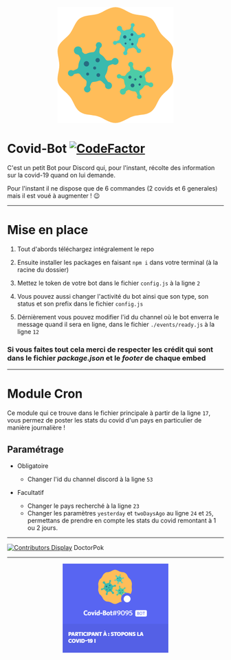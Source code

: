 <div align="center">
  <img src="https://github.com/DoctorPok42/Covid-Bot/blob/main/assets/logo.png">
</div>

# Covid-Bot [![CodeFactor](https://www.codefactor.io/repository/github/doctorpok42/covid-bot/badge)](https://www.codefactor.io/repository/github/doctorpok42/covid-bot)

C'est un petit Bot pour Discord qui, pour l'instant, récolte des information sur la covid-19 quand on lui demande.

Pour l'instant il ne dispose que de 6 commandes (2 covids et 6 generales) mais il est voué à augmenter ! :wink:

<hr/>

# Mise en place

  1) Tout d'abords téléchargez intégralement le repo
 
  2) Ensuite installer les packages en faisant `npm i` dans votre terminal (à la racine du dossier)

  3) Mettez le token de votre bot dans le fichier `config.js` à la ligne `2`

  4) Vous pouvez aussi changer l'activité du bot ainsi que son type, son status et son prefix dans le fichier `config.js`

  5) Dérnièrement vous pouvez modifier l'id du channel où le bot enverra le message quand il sera en ligne, dans le fichier `./events/ready.js` à la ligne `12`

### Si vous faites tout cela merci de respecter les crédit qui sont dans le fichier *package.json* et le *footer* de chaque embed

<hr/>

# Module Cron

Ce module qui ce trouve dans le fichier principale à partir de la ligne `17`, vous permez de poster les stats du covid d'un pays en particulier de manière journalière !

## Paramétrage

* Obligatoire 
  - Changer l'id du channel discord à la ligne `53`

* Facultatif
  - Changer le pays recherché à la ligne `23`
  - Changer les paramètres `yesterday` et `twoDaysAgo` au ligne `24` et `25`, permettans de prendre en compte les stats du covid remontant à 1 ou 2 jours.

<hr/>

[![Contributors Display](https://badges.pufler.dev/contributors/DoctorPok42/Covid-Bot?size=50&padding=5&bots=true)](https://badges.pufler.dev)
DoctorPok

<hr/>

<div align="center">
  <img src="https://github.com/DoctorPok42/Covid-Bot/blob/main/assets/img.PNG">
</div>
